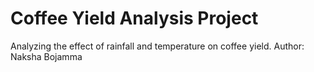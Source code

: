 # Coffee Yield Analysis Project
Analyzing the effect of rainfall and temperature on coffee yield.
Author: Naksha Bojamma

